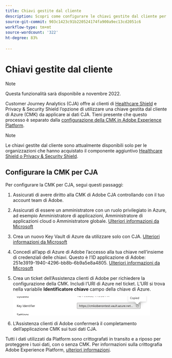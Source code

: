 ```yaml
---
title: Chiavi gestite dal cliente
description: Scopri come configurare le chiavi gestite dal cliente per CJA.
source-git-commit: 903c1423c91b220524174fa900a9ec13cd2051c6
workflow-type: tm+mt
source-wordcount: '322'
ht-degree: 83%

---
```


# Chiavi gestite dal cliente

>[!NOTE]
>
>Questa funzionalità sarà disponibile a novembre 2022.

Customer Journey Analytics (CJA) offre ai clienti di [Healthcare Shield](https://www.adobe.com/trust/compliance/hipaa-ready.html) e Privacy &amp; Security Shield l’opzione di utilizzare una chiave gestita dal cliente di Azure (CMK) da applicare ai dati CJA.  Tieni presente che questo processo è separato dalla [configurazione della CMK in Adobe Experience Platform](https://experienceleague.adobe.com/docs/experience-platform/landing/governance-privacy-security/customer-managed-keys.html?lang=it).

>[!NOTE]
>
>Le chiavi gestite dal cliente sono attualmente disponibili solo per le organizzazioni che hanno acquistato il componente aggiuntivo [Healthcare Shield o Privacy &amp; Security Shield](https://experienceleague.adobe.com/docs/blueprints-learn/architecture/vertical-blueprints/healthcare-vertical.html%3Flang%3Den).

## Configurare la CMK per CJA

Per configurare la CMK per CJA, segui questi passaggi:

1. Assicurati di avere diritto alla CMK di Adobe CJA controllando con il tuo account team di Adobe.
1. Assicurati di essere un amministratore con un ruolo privilegiato in Azure, ad esempio Amministratore di applicazioni, Amministratore di applicazioni cloud o Amministratore globale. [Ulteriori informazioni da Microsoft](https://learn.microsoft.com/it-it/azure/active-directory/roles/permissions-reference)
1. Crea un nuovo Key Vault di Azure da utilizzare solo con CJA. [Ulteriori informazioni da Microsoft](https://learn.microsoft.com/it-it/azure/key-vault/general/)
1. Concedi all’app di Azure di Adobe l’accesso alla tua chiave nell’insieme di credenziali delle chiavi. Questo è l’ID applicazione di Adobe: 251e3919-1940-4296-bb8b-6b9a5e8a4805. [Ulteriori informazioni da Microsoft](https://learn.microsoft.com/it-it/azure/storage/common/customer-managed-keys-configure-cross-tenant-existing-account?toc=%2Fazure%2Fstorage%2Fblobs%2Ftoc.json&amp;tabs=powershell-preview%2Cazure-portal#the-customer-grants-the-service-providers-app-access-to-the-key-in-the-key-vault)
1. Crea un ticket dell’Assistenza clienti di Adobe per richiedere la configurazione della CMK. Includi l’URI di Azure nel ticket. L’URI si trova nella variabile **Identificatore chiave** campo della chiave di Azure.

   ![](assets/key-identifier.png)

1. L’Assistenza clienti di Adobe confermerà il completamento dell’applicazione CMK sui tuoi dati CJA.

Tutti i dati utilizzati da Platform sono crittografati in transito e a riposo per proteggere i tuoi dati, con o senza CMK. Per informazioni sulla crittografia Adobe Experience Platform, [ulteriori informazioni](https://experienceleague.adobe.com/docs/experience-platform/landing/governance-privacy-security/encryption.html?lang=en).